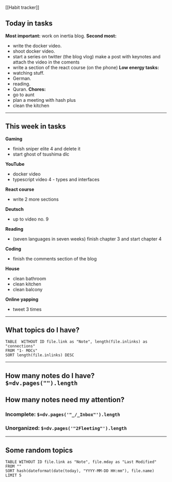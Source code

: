[[Habit tracker]]

## Today in tasks

**Most important:** work on inertia blog.
**Second most:**
- write the docker video.
- shoot docker video.
- start a series on twitter (the blog vlog) make a post with keynotes and attach the video in the coments
- write a section of the react course (on the phone)
**Low energy tasks:**
- watching stuff.
- German.
- reading.
- Quran.
**Chores:**
- go to aunt
- plan a meeting with hash plus
- clean the kitchen
---

## This week in tasks

**Gaming**
- finish sniper elite 4 and delete it
- start ghost of tsushima dlc

 **YouTube**
- docker video
- typescript video 4 - types and interfaces

 **React course**
- write 2 more sections

 **Deutsch**
- up to video no. 9

 **Reading**
- (seven languages in seven weeks) finish chapter 3 and start chapter 4

 **Coding**
- finish the comments section of the blog

 **House**
- clean bathroom
- clean kitchen
- clean balcony

 **Online yapping**
- tweet 3 times

---

## What topics do I have?

```dataview
TABLE  WITHOUT ID file.link as "Note", length(file.inlinks) as "connections"
FROM "1- MOCs"
SORT length(file.inlinks) DESC
```

---

## How many notes do I have? `$=dv.pages("").length`

## How many notes need my attention?

### Incomplete: `$=dv.pages('"_/_Inbox"').length`

### Unorganized: `$=dv.pages('"2Fleeting"').length`

---

## Some random topics

```dataview
TABLE WITHOUT ID file.link as "Note", file.mday as "Last Modified"
FROM ""
SORT hash(dateformat(date(today), "YYYY-MM-DD HH:mm"), file.name)
LIMIT 5
```
